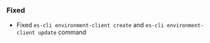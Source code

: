### Fixed
- Fixed `es-cli environment-client create` and `es-cli environment-client update` command
